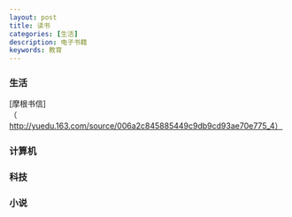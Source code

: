 ```yaml
---
layout: post
title: 读书
categories: [生活]
description: 电子书籍
keywords: 教育
---
```




### 生活

[摩根书信]（http://yuedu.163.com/source/006a2c845885449c9db9cd93ae70e775_4）

### 计算机



### 科技



### 小说

